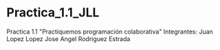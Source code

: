 # Practica_1.1_JLL
Practica 1.1 "Practiquemos programación colaborativa"
Integrantes:
Juan Lopez Lopez
Jose Angel Rodriguez Estrada